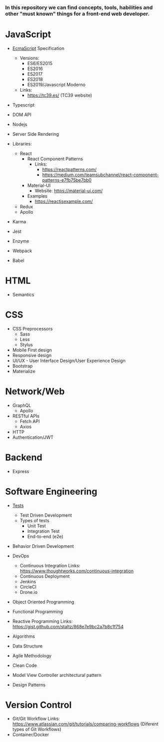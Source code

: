 ### In this repository we can find concepts, tools, habilities and other "must known" things for a front-end web developer.

# JavaScript

- [EcmaScript](ECMASCRIPT.md) Specification

  - Versions:
    - ES6/ES2015
    - ES2016
    - ES2017
    - ES2018
    - ES2019/Javascript Moderno
  - Links:
    - https://tc39.es/ (TC39 website)

- Typescript
- DOM API
- Nodejs
- Server Side Rendering
- Libraries:

  - React
    - React Component Patterns
      - Links:
        - https://reactpatterns.com/
        - https://medium.com/teamsubchannel/react-component-patterns-e7fb75be7bb0
    - Material-UI
      - Website: https://material-ui.com/
    - Examples
      - https://reactjsexample.com/
  - Redux
  - Apollo

- Karma
- Jest
- Enzyme
- Webpack
- Babel

# HTML

- Semantics

# CSS

- CSS Preprocessors
  - Sass
  - Less
  - Stylus
- Mobile First design
- Responsive design
- UI/UX - User Interface Design/User Experience Design
- Bootstrap
- Materialize

# Network/Web

- GraphQL
  - Apollo
- RESTful APIs
  - Fetch API
  - Axios
- HTTP
- Authentication/JWT

# Backend

- Express

# Software Engineering

- [Tests](TESTS.md)
  - Test Driven Development
  - Types of tests
    - Unit Test
    - Integration Test
    - End-to-end (e2e)
- Behavior Driven Development
- DevOps

  - Continuous Integration
    Links:
    https://www.thoughtworks.com/continuous-integration
  - Continuous Deployment
  - Jenkins
  - CircleCI
  - Drone.io

- Object Oriented Programming
- Functional Programming
- Reactive Programming
  Links:
  https://gist.github.com/staltz/868e7e9bc2a7b8c1f754
- Algorithms
- Data Structure
- Agile Methodology
- Clean Code
- Model View Controller architectural pattern
- Design Patterns

# Version Control

- Git/Git Workflow
  Links:
  https://www.atlassian.com/git/tutorials/comparing-workflows (Diferent types of Git Workflows)
- Container/Docker
